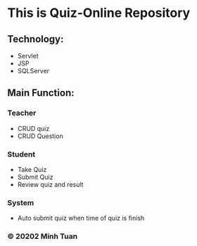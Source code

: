 # This is Quiz-Online Repository

## Technology:

* Servlet
* JSP
* SQLServer

## Main Function:

### Teacher
* CRUD quiz 
* CRUD Question

### Student
* Take Quiz
* Submit Quiz
* Review quiz and result

### System
* Auto submit quiz when time of quiz is finish

### © 20202 Minh Tuan 
